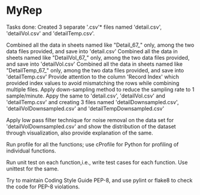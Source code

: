 # MyRep

Tasks done:
Created 3 separate '.csv'* files named 'detail.csv', 'detailVol.csv' and 'detailTemp.csv'.

Combined all the data in sheets named like "Detail_67_" only, among the two data files provided, and save into 'detail.csv'
Combined all the data in sheets named like "DetailVol_67_" only, among the two data files provided, and save into 'detailVol.csv'
Combined all the data in sheets named like "DetailTemp_67_" only, among the two data files provided, and save into 'detailTemp.csv' Provide attention to the column 'Record Index' which provided index values to avoid mismatching the rows while combining multiple files.
Apply down-sampling method to reduce the sampling rate to 1 sample/minute. Appy the same to 'detail.csv', 'detailVol.csv' and 'detailTemp.csv' and creating 3 files named 'detailDownsampled.csv', 'detailVolDownsampled.csv' and 'detailTempDownsampled.csv'

Apply low pass filter technique for noise removal on the data set for 'detailVolDownsampled.csv' and show the distribution of the dataset through visualization, also provide explanation of the same.

Run profile for all the functions; use cProfile for Python for profiling of individual functions.

Run unit test on each function,i.e., write test cases for each function. Use unittest for the same.

Try to maintain Coding Style Guide PEP-8, and use pylint or flake8 to check the code for PEP-8 violations.
